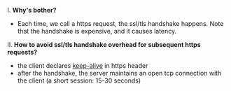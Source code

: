 I. **Why's bother?**
- Each time, we call a https request, the ssl/tls handshake happens. Note that the handshake is expensive, and it causes latency.

II. **How to avoid ssl/tls handshake overhead for subsequent https requests?**
- the client declares [keep-alive](https://http.dev/keep-alive) in https header
- after the handshake, the server maintains an open tcp connection with the client (a short session: 15-30 seconds)
